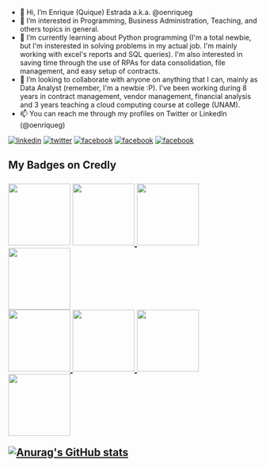 - 👋 Hi, I’m Enrique (Quique) Estrada a.k.a. @oenriqueg
- 👀 I’m interested in Programming, Business Administration, Teaching, and others topics in general.
- 🌱 I’m currently learning about Python programming (I'm a total newbie, but I'm insterested in solving problems in my actual job. I'm mainly working with excel's reports and SQL queries). I'm also interested in saving time through the use of RPAs for data consolidation, file management, and easy setup of contracts.
- 💞️ I’m looking to collaborate with anyone on anything that I can, mainly as Data Analyst (remember, I'm a newbie :P). I've been working during 8 years in contract management, vendor management, financial analysis and 3 years teaching a cloud computing course at college (UNAM).
- 📫 You can reach me through my profiles on Twitter or LinkedIn  (@oenriqueg)

[![linkedin](https://img.shields.io/badge/linkedin-0A66C2?style=flat&logo=linkedin&logoColor=white)](https://https://www.linkedin.com/in/oenriqueg/)
[![twitter](https://img.shields.io/badge/twitter-1DA1F2?style=flat&logo=twitter&logoColor=white)](https://twitter.com/oenriqueg)
[![facebook](https://img.shields.io/badge/facebook-1877F2?style=flat&logo=facebook&logoColor=white)](https://facebook.com/oenriqueg)
[![facebook](https://img.shields.io/badge/credly-FF6B00?style=flat&logo=Credly&logoColor=white)](https://www.credly.com/users/oenriqueg/badges)
[![facebook](https://img.shields.io/badge/github-181717?style=flat&logo=Github&logoColor=white)](https://github.com/oenriqueg/)


<h2>My Badges on Credly</22>
<br>
<br>

<div align="center>

<a href="https://www.credly.com/earner/earned/badge/50a2af3c-cf79-4911-9380-43b41833964d" target="_blank">
<img aling="center" widht"125" height="125" src="https://images.credly.com/size/680x680/images/9b150a97-28c5-44b1-9f69-7f610b3e0284/IBM_Automation_Compass.png">

<a href="https://www.credly.com/earner/earned/badge/8e9ab6a9-34bd-4c2f-b1fe-8faa0e55d13c" target="_blank">
<img aling="center" widht"125" height="125" src="https://images.credly.com/size/680x680/images/18cfda79-63fc-4a6d-a96c-2ffc9887cd3c/IBM-Quantum-Conversations.png">

<a href="https://www.credly.com/earner/earned/badge/c773586f-6463-4b1f-b0ab-c2608302bfa5" target="_blank">
<img aling="center" widht"125" height="125" src="https://images.credly.com/size/680x680/images/a972f054-be07-4845-85c7-95c8d11852f5/IBM-Agile-Explorer.png">

<a href="https://www.credly.com/earner/earned/badge/ce0214c6-b050-4a5c-b874-2d66a0cff4f4" target="_blank">
<img aling="center" widht"125" height="125" src="https://images.credly.com/size/680x680/images/2362d8c0-d4f4-4914-90ce-2c9e1252544a/Earning-Advocacy-Practitioner.png">

<br>

<a href="https://www.credly.com/earner/earned/badge/df588022-b288-4472-a89a-aff2bdaf5bf4" target="_blank">
<img aling="center" widht"125" height="125" src="https://images.credly.com/size/680x680/images/ba34cb1c-4344-43f5-9685-55e2e901c0f0/Data_Analysis_using_Python.png">

<a href="https://www.credly.com/earner/earned/badge/15ef6c5b-9b81-44b1-81b3-cd4da656f60d" target="_blank">
<img aling="center" widht"125" height="125" src="https://images.credly.com/size/680x680/images/e6a0b729-1ae7-419b-965b-2202f09a9c72/Node_RED_-_Basics_to_Bots_-_IDSN.png">

<a href="https://www.credly.com/earner/earned/badge/00ef2a24-0dc4-4127-97a2-a05863939099" target="_blank">
<img aling="center" widht"125" height="125" src="https://images.credly.com/size/680x680/images/84ac9eff-b8a2-4683-846b-f59887a73801/Python_101_Data_Science.png">

<a href="https://www.credly.com/earner/earned/badge/7e5b4d44-9dda-44a3-9ba3-7246ad41f71c" target="_blank">
<img aling="center" widht"125" height="125" src="https://images.credly.com/size/680x680/images/993f0916-3c26-4d06-89ff-76c29e986d68/Watson_Assistant_-_Foundations.png">

![Anurag's GitHub stats](https://github-readme-stats.vercel.app/api?username=oenriqueg&show_icons=true&theme=codeSTACKr)



</div>

<!---
oenriqueg/oenriqueg is a ✨ special ✨ repository because its `README.md` (this file) appears on your GitHub profile.
You can click the Preview link to take a look at your changes.
--->
